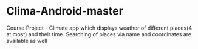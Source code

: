 # Clima-Android-master

Course Project - Climate app which displays weather of different places(4 at most) and their time. Searching of places via name and coordinates are available as well
